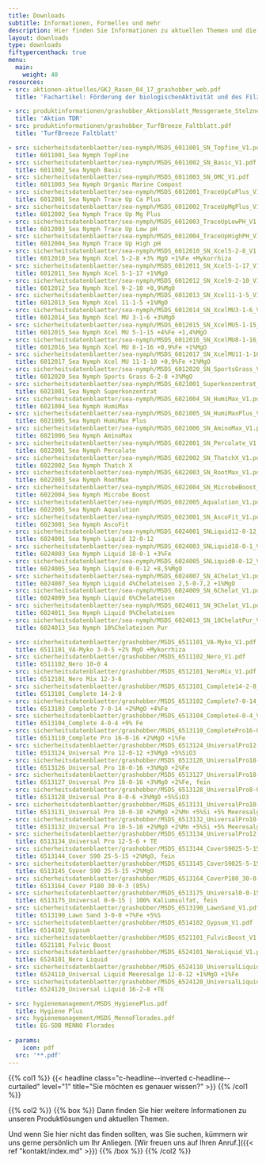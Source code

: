 ```yaml
---
title: Downloads
subtitle: Informationen, Formelles und mehr
description: Hier finden Sie Informationen zu aktuellen Themen und die Sicherheitsdatenblätter zu unserem Produktlösungen.
layout: downloads
type: downloads
fiftypercenthack: true
menu:
  main:
    weight: 40
resources:
- src: aktionen-aktuelles/GKJ_Rasen_04_17_grashobber_web.pdf
  title: 'Fachartikel: Förderung der biologischenAktivität und des Filzabbaus im Pflegehorizont'

- src: produktinformationen/grashobber_Aktionsblatt_Messgeraete_Stelzner.pdf
  title: 'Aktion TDR'
- src: produktinformationen/grashobber_TurfBreeze_Faltblatt.pdf
  title: 'TurfBreeze Faltblatt'

- src: sicherheitsdatenblaetter/sea-nymph/MSDS_6011001_SN_Topfine_V1.pdf
  title: 6011001_Sea Nymph TopFine
- src: sicherheitsdatenblaetter/sea-nymph/MSDS_6011002_SN_Basic_V1.pdf
  title: 6011002_Sea Nymph Basic
- src: sicherheitsdatenblaetter/sea-nymph/MSDS_6011003_SN_OMC_V1.pdf
  title: 6011003_Sea Nymph Organic Marine Compost
- src: sicherheitsdatenblaetter/sea-nymph/MSDS_6012001_TraceUpCaPlus_V1.pdf
  title: 6012001_Sea Nymph Trace Up Ca Plus
- src: sicherheitsdatenblaetter/sea-nymph/MSDS_6012002_TraceUpMgPlus_V1.pdf
  title: 6012002_Sea Nymph Trace Up Mg Plus
- src: sicherheitsdatenblaetter/sea-nymph/MSDS_6012003_TraceUpLowPH_V1.pdf
  title: 6012003_Sea Nymph Trace Up Low pH
- src: sicherheitsdatenblaetter/sea-nymph/MSDS_6012004_TraceUpHighPH_V1.pdf
  title: 6012004_Sea Nymph Trace Up High pH
- src: sicherheitsdatenblaetter/sea-nymph/MSDS_6012010_SN_Xcel5-2-8_V1.pdf
  title: 6012010_Sea Nymph Xcel 5-2-8 +3% MgO +1%Fe +Mykorrhiza
- src: sicherheitsdatenblaetter/sea-nymph/MSDS_6012011_SN_Xcel5-1-17_V1.pdf
  title: 6012011_Sea Nymph Xcel 5-1-17 +1%MgO
- src: sicherheitsdatenblaetter/sea-nymph/MSDS_6012012_SN_Xcel9-2-10_V1.pdf
  title: 6012012_Sea Nymph Xcel 9-2-10 +0,9%MgO
- src: sicherheitsdatenblaetter/sea-nymph/MSDS_6012013_SN_Xcel11-1-5_V1.pdf
  title: 6012013_Sea Nymph Xcel 11-1-5 +1%MgO
- src: sicherheitsdatenblaetter/sea-nymph/MSDS_6012014_SN_XcelMU3-1-6_V1.pdf
  title: 6012014_Sea Nymph Xcel MU 3-1-6 +3%MgO
- src: sicherheitsdatenblaetter/sea-nymph/MSDS_6012015_SN_XcelMU5-1-15_V1.pdf
  title: 6012015_Sea Nymph Xcel MU 5-1-15 +4%Fe +1,4%MgO
- src: sicherheitsdatenblaetter/sea-nymph/MSDS_6012016_SN_XcelMU8-1-16_V1.pdf
  title: 6012016_Sea Nymph Xcel MU 8-1-16 +0,9%Fe +1%MgO
- src: sicherheitsdatenblaetter/sea-nymph/MSDS_6012017_SN_XcelMU11-1-10_V1.pdf
  title: 6012017_Sea Nymph Xcel MU 11-1-10 +0,9%Fe +1%MgO
- src: sicherheitsdatenblaetter/sea-nymph/MSDS_6012020_SN_SportsGrass_V1.pdf
  title: 6012020_Sea Nymph Sports Grass 6-2-8 +3%MgO
- src: sicherheitsdatenblaetter/sea-nymph/MSDS_6021001_Superkonzentrat_V1.pdf
  title: 6021001_Sea Nymph Superkonzentrat
- src: sicherheitsdatenblaetter/sea-nymph/MSDS_6021004_SN_HumiMax_V1.pdf
  title: 6021004_Sea Nymph HumiMax
- src: sicherheitsdatenblaetter/sea-nymph/MSDS_6021005_SN_HumiMaxPlus_V1.pdf
  title: 6021005_Sea Nymph HumiMax Plus
- src: sicherheitsdatenblaetter/sea-nymph/MSDS_6021006_SN_AminoMax_V1.pdf
  title: 6021006_Sea Nymph AminoMax
- src: sicherheitsdatenblaetter/sea-nymph/MSDS_6022001_SN_Percolate_V1.pdf
  title: 6022001_Sea Nymph Percolate
- src: sicherheitsdatenblaetter/sea-nymph/MSDS_6022002_SN_ThatchX_V1.pdf
  title: 6022002_Sea Nymph Thatch X
- src: sicherheitsdatenblaetter/sea-nymph/MSDS_6022003_SN_RootMax_V1.pdf
  title: 6022003_Sea Nymph RootMax
- src: sicherheitsdatenblaetter/sea-nymph/MSDS_6022004_SN_MicrobeBoost_V1.pdf
  title: 6022004_Sea Nymph Microbe Boost
- src: sicherheitsdatenblaetter/sea-nymph/MSDS_6022005_Aqualution_V1.pdf
  title: 6022005_Sea Nymph Aqualution
- src: sicherheitsdatenblaetter/sea-nymph/MSDS_6023001_SN_AscoFit_V1.pdf
  title: 6023001_Sea Nymph AscoFit
- src: sicherheitsdatenblaetter/sea-nymph/MSDS_6024001_SNLiquid12-0-12_V1.pdf
  title: 6024001_Sea Nymph Liquid 12-0-12
- src: sicherheitsdatenblaetter/sea-nymph/MSDS_6024003_SNLiquid18-0-1_V1.pdf
  title: 6024003_Sea Nymph Liquid 18-0-1 +3%Fe
- src: sicherheitsdatenblaetter/sea-nymph/MSDS_6024005_SNLiquid0-0-12_V1.pdf
  title: 6024005_Sea Nymph Liquid 0-0-12 +8,5%MgO
- src: sicherheitsdatenblaetter/sea-nymph/MSDS_6024007_SN_4Chelat_V1.pdf
  title: 6024007_Sea Nymph Liquid 4%Chelateisen 2,5-0-7,2 +1%MgO
- src: sicherheitsdatenblaetter/sea-nymph/MSDS_6024009_SN_6Chelat_V1.pdf
  title: 6024009_Sea Nymph Liquid 6%Chelateisen
- src: sicherheitsdatenblaetter/sea-nymph/MSDS_6024011_SN_9Chelat_V1.pdf
  title: 6024011_Sea Nymph Liquid 9%Chelateisen
- src: sicherheitsdatenblaetter/sea-nymph/MSDS_6024013_SN_10ChelatPur_V1.pdf
  title: 6024013_Sea Nymph 10%Chelateisen Pur

- src: sicherheitsdatenblaetter/grashobber/MSDS_6511101_VA-Myko_V1.pdf
  title: 6511101_VA-Myko 3-0-5 +2% MgO +Mykorrhiza
- src: sicherheitsdatenblaetter/grashobber/MSDS_6511102_Nero_V1.pdf
  title: 6511102_Nero 10-0 4
- src: sicherheitsdatenblaetter/grashobber/MSDS_6512101_NeroMix_V1.pdf
  title: 6512101_Nero Mix 12-3-8
- src: sicherheitsdatenblaetter/grashobber/MSDS_6513101_Complete14-2-8_V1.pdf
  title: 6513101_Complete 14-2-8
- src: sicherheitsdatenblaetter/grashobber/MSDS_6513102_Complete7-0-14_V1.pdf
  title: 6513103_Complete 7-0-14 +2%MgO +4%Fe
- src: sicherheitsdatenblaetter/grashobber/MSDS_6513104_Complete4-0-4_V1.pdf
  title: 6513104_Complete 4-0-4 +9% Fe
- src: sicherheitsdatenblaetter/grashobber/MSDS_6513110_CompletePro16-0-16_V1.pdf
  title: 6513110_Complete Pro 16-0-16 +2%MgO +1%Fe
- src: sicherheitsdatenblaetter/grashobber/MSDS_6513124_UniversalPro12-0-12_MgO_SiO_FEIN_V1.pdf
  title: 6513124_Universal Pro 12-0-12 +3%MgO +5%SiO3
- src: sicherheitsdatenblaetter/grashobber/MSDS_6513126_UniversalPro18-0-16_V1.pdf
  title: 6513126_Universal Pro 18-0-16 +3%MgO +2%Fe
- src: sicherheitsdatenblaetter/grashobber/MSDS_6513127_UniversalPro18-0-16_FEIN_V1.pdf
  title: 6513127_Universal Pro 18-0-16 +3%MgO +2%Fe, fein
- src: sicherheitsdatenblaetter/grashobber/MSDS_6513128_UniversalPro8-0-6_MgO_SiO_FEIN_V1.pdf
  title: 6513128_Universal Pro 8-0-6 +3%MgO +5%SiO3
- src: sicherheitsdatenblaetter/grashobber/MSDS_6513131_UniversalPro10-0-10_MgO_Mn_SiO_FEIN_V1.pdf
  title: 6513131_Universal Pro 10-0-10 +2%MgO +2%Mn +5%Si +5% Meeresalge
- src: sicherheitsdatenblaetter/grashobber/MSDS_6513132_UniversalPro10-5-10_MgO_Mn_SiO_FEIN_V1.pdf
  title: 6513132_Universal Pro 10-5-10 +2%MgO +2%Mn +5%Si +5% Meeresalge
- src: sicherheitsdatenblaetter/grashobber/MSDS_6513134_UniversalPro12-5-6_FEIN_V1.pdf
  title: 6513134_Universal Pro 12-5-6 + TE
- src: sicherheitsdatenblaetter/grashobber/MSDS_6513144_CoverS9025-5-15_FEIN_V1.pdf
  title: 6513144_Cover S90 25-5-15 +2%MgO, fein
- src: sicherheitsdatenblaetter/grashobber/MSDS_6513145_CoverS9025-5-15_V1.pdf
  title: 6513145_Cover S90 25-5-15 +2%MgO
- src: sicherheitsdatenblaetter/grashobber/MSDS_6513164_CoverP180_30-0-3_V1.pdf
  title: 6513164_Cover P180 30-0-3 (85%)
- src: sicherheitsdatenblaetter/grashobber/MSDS_6513175_Universal0-0-15_V1.pdf
  title: 6513175_Universal 0-0-15 | 100% Kaliumsulfat, fein
- src: sicherheitsdatenblaetter/grashobber/MSDS_6513190_LawnSand_V1.pdf
  title: 6513190_Lawn Sand 3-0-0 +7%Fe +5%S
- src: sicherheitsdatenblaetter/grashobber/MSDS_6514102_Gypsum_V1.pdf
  title: 6514102_Gypsum
- src: sicherheitsdatenblaetter/grashobber/MSDS_6521101_FulvicBoost_V1.pdf
  title: 6521101_Fulvic Boost
- src: sicherheitsdatenblaetter/grashobber/MSDS_6524101_NeroLiquid_V1.pdf
  title: 6524101_Nero Liquid
- src: sicherheitsdatenblaetter/grashobber/MSDS_6524110_UniversalLiquidMeeresalge_12-0-12_V1.pdf
  title: 6524110_Universal Liquid Meeresalge 12-0-12 +1%MgO +1%Fe
- src: sicherheitsdatenblaetter/grashobber/MSDS_6524120_UniversalLiquid_16-2-8_V1.pdf
  title: 6524120_Universal Liquid 16-2-8 +TE

- src: hygienemanagement/MSDS_HygienePlus.pdf
  title: Hygiene Plus
- src: hygienemanagement/MSDS_MennoFlorades.pdf
  title: EG-SDB MENNO Florades
  
- params:
    icon: pdf
  src: '**.pdf'
---
```

{{% col1 %}}
{{< headline class="c-headline--inverted c-headline--curtailed" level="1" title="Sie möchten es genauer wissen?" >}}
{{% /col1 %}}

{{% col2 %}}
{{% box %}}
Dann finden Sie hier weitere Informationen zu unseren Produktlösungen und aktuellen Themen.

Und wenn Sie hier nicht das finden sollten, was Sie suchen, kümmern wir uns gerne persönlich um Ihr Anliegen. [Wir freuen uns auf Ihren Anruf.]({{< ref "kontakt/index.md" >}})
{{% /box %}}
{{% /col2 %}}
